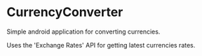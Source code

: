 # CurrencyConverter
Simple android application for converting currencies.

Uses the 'Exchange Rates' API for getting latest currencies rates.

